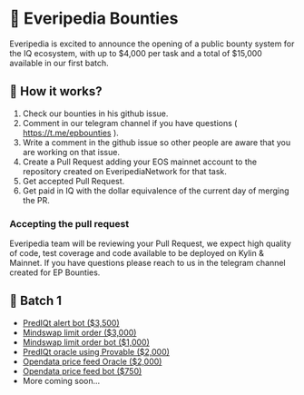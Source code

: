# 💸 Everipedia Bounties

Everipedia is excited to announce the opening of a public bounty system for the IQ ecosystem, with up to $4,000 per task and a total of $15,000 available in our first batch.

## 🤑 How it works?

1. Check our bounties in his github issue.
2. Comment in our telegram channel if you have questions ( https://t.me/epbounties ).
3. Write a comment in the github issue so other people are aware that you are working on that issue.
4. Create a Pull Request adding your EOS mainnet account to the repository created on EveripediaNetwork for that task.
5. Get accepted Pull Request.
6. Get paid in IQ with the dollar equivalence of the current day of merging the PR.

### Accepting the pull request

Everipedia team will be reviewing your Pull Request, we expect high quality of code, test coverage and code available to be deployed on Kylin & Mainnet. If you have questions please reach to us in the telegram channel created for EP Bounties.

## 🧠 Batch 1

- <a href="https://github.com/EveripediaNetwork/everipedia-bounties/issues/1">PredIQt alert bot ($3,500)</a>
- <a href="https://github.com/EveripediaNetwork/everipedia-bounties/issues/2">Mindswap limit order ($3,000)</a>
- <a href="https://github.com/EveripediaNetwork/everipedia-bounties/issues/3">Mindswap limit order bot ($1,000)</a>
- <a href="https://github.com/EveripediaNetwork/everipedia-bounties/issues/4">PredIQt oracle using Provable ($2,000)</a>
- <a href="https://github.com/EveripediaNetwork/everipedia-bounties/issues/5">Opendata price feed Oracle ($2,000)</a>
- <a href="https://github.com/EveripediaNetwork/everipedia-bounties/issues/6">Opendata price feed bot ($750)</a>
- More coming soon...
